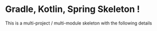 # Gradle, Kotlin, Spring Skeleton !
This is a multi-project / multi-module skeleton with the following details
